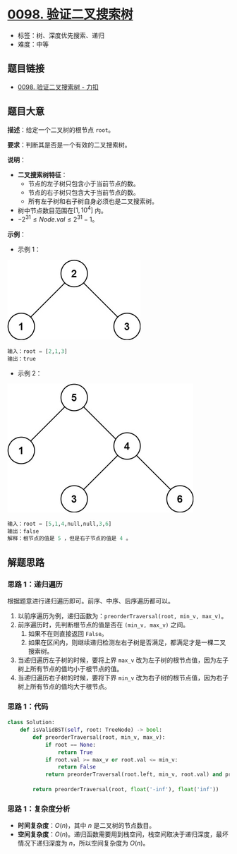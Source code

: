 # [0098. 验证二叉搜索树](https://leetcode.cn/problems/validate-binary-search-tree/)

- 标签：树、深度优先搜索、递归
- 难度：中等

## 题目链接

- [0098. 验证二叉搜索树 - 力扣](https://leetcode.cn/problems/validate-binary-search-tree/)

## 题目大意

**描述**：给定一个二叉树的根节点 `root`。

**要求**：判断其是否是一个有效的二叉搜索树。

**说明**：

- **二叉搜索树特征**：
  - 节点的左子树只包含小于当前节点的数。
  - 节点的右子树只包含大于当前节点的数。
  - 所有左子树和右子树自身必须也是二叉搜索树。
- 树中节点数目范围在$[1, 10^4]$ 内。
- $-2^{31} \le Node.val \le 2^{31} - 1$。

**示例**：

- 示例 1：

![](../images/20201024009801.jpg)

```python
输入：root = [2,1,3]
输出：true
```

- 示例 2：

![](../images/20201024009802.jpg)

```python
输入：root = [5,1,4,null,null,3,6]
输出：false
解释：根节点的值是 5 ，但是右子节点的值是 4 。
```

## 解题思路

### 思路 1：递归遍历

根据题意进行递归遍历即可。前序、中序、后序遍历都可以。

1. 以前序遍历为例，递归函数为：`preorderTraversal(root, min_v, max_v)`。
2. 前序遍历时，先判断根节点的值是否在 `(min_v, max_v)` 之间。
   1. 如果不在则直接返回 `False`。
   2. 如果在区间内，则继续递归检测左右子树是否满足，都满足才是一棵二叉搜索树。
3. 当递归遍历左子树的时候，要将上界 `max_v` 改为左子树的根节点值，因为左子树上所有节点的值均小于根节点的值。
4. 当递归遍历右子树的时候，要将下界 `min_v` 改为右子树的根节点值，因为右子树上所有节点的值均大于根节点。

### 思路 1：代码

```python
class Solution:
    def isValidBST(self, root: TreeNode) -> bool:
        def preorderTraversal(root, min_v, max_v):
            if root == None:
                return True
            if root.val >= max_v or root.val <= min_v:
                return False
            return preorderTraversal(root.left, min_v, root.val) and preorderTraversal(root.right, root.val, max_v)

        return preorderTraversal(root, float('-inf'), float('inf'))
```

### 思路 1：复杂度分析

- **时间复杂度**：$O(n)$，其中 $n$ 是二叉树的节点数目。
- **空间复杂度**：$O(n)$。递归函数需要用到栈空间，栈空间取决于递归深度，最坏情况下递归深度为 $n$，所以空间复杂度为 $O(n)$。